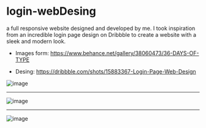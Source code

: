 # login-webDesing
 a full responsive website designed and developed by me. I took inspiration from an incredible login page design on Dribbble to create a website with a sleek and modern look.
 
 
- Images form: https://www.behance.net/gallery/38060473/36-DAYS-OF-TYPE

- Desing: https://dribbble.com/shots/15883367-Login-Page-Web-Design

![image](https://user-images.githubusercontent.com/122651755/232670968-ceb5db60-9e22-486c-a2bf-65d6076a70ae.png)
<hr>

![image](https://user-images.githubusercontent.com/122651755/232671023-f1b00da7-4a27-453a-9733-748482d47a3d.png)
<hr>


![image](https://user-images.githubusercontent.com/122651755/232671054-280105e6-0f95-490e-8221-aab87910f511.png)
